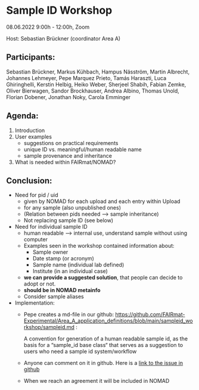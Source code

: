 # Sample ID Workshop 

08.06.2022 9:00h - 12:00h, Zoom

Host: Sebastian Brückner (coordinator Area A)

## Participants:

Sebastian Brückner, Markus Kühbach, Hampus Näsström, Martin Albrecht, Johannes Lehmeyer, Pepe Marquez Prieto, Tamás Haraszti, Luca Ghiringhelli, Kerstin Helbig, Heiko Weber, Sherjeel Shabih, Fabian Zemke, Oliver Bierwagen, Sandor Brockhauser, Andrea Albino, Thomas Unold, Florian Dobener, Jonathan Noky, Carola Emminger

## Agenda:
1. Introduction 
2. User examples
    - suggestions on practical requirements
    - unique ID vs. meaningful/human readable name 
    - sample provenance and inheritance
3. What is needed within FAIRmat/NOMAD?

## Conclusion:

-	Need for pid / uid
    -	given by NOMAD for each upload and each entry within Upload
    -	for any sample (also unpublished ones)
    -	(Relation between pids needed --> sample inheritance)
    -	Not replacing sample ID (see below)
-	Need for individual sample ID 
    -	human readable --> internal use, understand sample without using computer
    -	Examples seen in the workshop contained information about:
        -	Sample owner
        -	Date stamp (or acronym)
        -	Sample name (individual lab defined)
        -	Institute (in an individual case)
    -	**we can provide a suggested solution**, that people can decide to adopt or not.
    -	**should be in NOMAD metainfo**
    -	Consider sample aliases
-	Implementation:
    -	Pepe creates a md-file in our github:  https://github.com/FAIRmat-Experimental/Area_A_application_definitions/blob/main/sampleid_workshop/sampleid.md : 
        
        A convention for generation of a human readable sample id, as the basis for a “sample_id base class“ that serves as a suggestion to users who need a sample id system/workflow
    -	Anyone can comment on it in github. Here is a [link to the issue in github](https://github.com/FAIRmat-Experimental/Area_A_application_definitions/issues/1)
    -	When we reach an agreement it will be included in NOMAD 





